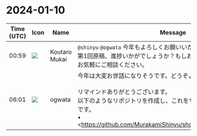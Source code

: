 # 2024-01-10

|Time (UTC)|Icon|Name|Message|
|---|---|---|---|
|00:59|![](https://avatars.slack-edge.com/2023-11-11/6180804843906_ec36242e3b721d6c30e9_72.png)|Koutaro Mukai|`@shinyu` `@ogwata` 今年もよろしくお願いいたします。<br>第1回原稿、進捗いかがでしょうか？もしお困りごとがありましたら、お気軽にご相談ください。|
|06:01|![](https://avatars.slack-edge.com/2019-11-22/845042642576_070441337abaca9fb7b3_72.png)|ogwata|今年は大変お世話になりそうです。どうぞよろしくお願いいたします。<br><br>リマインドありがとうございます。<br>以下のようなリポジトリを作成し、これをサンプルにして執筆する予定です。<br>• <https://github.com/MurakamiShinyu/shokubutsu_ichinichi/tree/main|Vivliostyleサンプル『植物一日一題』（牧野富太郎）><br>上記ではあえてthemeの仕組みは使っていません。Markdownも単一ファイルです。あくまで最少限度の構成でCSS組版ができることを示すのが目的です。<br><br>原稿の構成として、大雑把に次のような流れを考えています。<br><br>1. CSS組版の基本的な説明<br>2. Vivliostyleを使ったCSS組版の仕組みの説明<br>    a. サンプルファイルをVivliostyle CLIを使いプレビュー・PDF出力してみる<br>    b. Vivliostyle　CLIの仕組みを説明するため、VFMを使ってサンプルのMarkdownをHTMLに変換してみる<br>3. CSS組版でつかうCSS機能の説明（<https://github.com/MurakamiShinyu/shokubutsu_ichinichi/blob/main/README.md#%E3%81%93%E3%81%AEvivliostyle%E3%82%B5%E3%83%B3%E3%83%97%E3%83%AB%E3%81%A7%E4%BD%BF%E7%94%A8%E3%81%95%E3%82%8C%E3%81%A6%E3%81%84%E3%82%8Bcss%E3%81%AE%E6%A9%9F%E8%83%BD|README>）<br>    a. 勧告前のCSS機能<br>        i. text-spacing プロパティ<br>        ii. hanging-punctuation プロパティ<br>        iii. ページフロート<br>        iv. 脚注<br>        v. 目次関連<br>        vi. ページの設定<br>    b. その他、勧告済のCSS機能<br>        i. 基本は<https://developer.mozilla.org/ja/docs/Web/CSS|MDN>へのリンクだけ<br>数日中により詳細なアウトラインを作った後、執筆に取りかかります。<br>なるべく15日に間に合わせたいと考えていますが、ちょっと微妙かな……。<br>なお、今週末の開発者会議でも報告予定です。<br><br>それから、パート2ではvivliostyle.config.jsを使い、複数HTMLで1冊の書籍をつくるケースを説明する予定です。<br><br>あわせて書誌データ、目次、themeをふくむスタイルの切り替え、EPUB出力も説明します。<br><blockquote>カスケーディングスタイルシート (Cascading Style Sheets、CSS) はスタイルシート言語であり、HTML や XML (方言である SVG、MathML、XHTML などを含む) で記述された文書の体裁や見栄えを表現するために用いられます。 CSS は、要素が画面上で (あるいは紙や音声といった別のメディア上で) どのように表現されるのかを定義します。</blockquote>|

